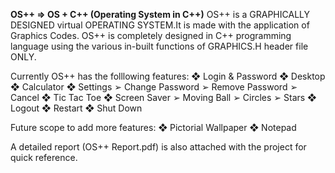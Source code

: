 **OS++ => OS + C++ (Operating System in C++)**
OS++ is a GRAPHICALLY DESIGNED virtual OPERATING SYSTEM.It is made with the application of Graphics Codes.
OS++ is completely designed in C++ programming language using the various in-built functions of GRAPHICS.H header file ONLY.

Currently OS++ has the folllowing features:
❖ Login & Password
❖ Desktop
❖ Calculator
❖ Settings
➢ Change Password
➢ Remove Password
➢ Cancel
❖ Tic Tac Toe
❖ Screen Saver
➢ Moving Ball
➢ Circles
➢ Stars
❖ Logout
❖ Restart
❖ Shut Down

Future scope to add more features:
❖ Pictorial Wallpaper
❖ Notepad

A detailed report (OS++ Report.pdf) is also attached with the project for quick reference.
